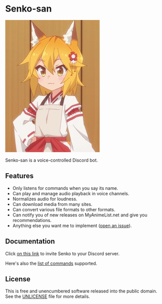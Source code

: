 # Senko-san

![senko](docs/senko.jpg)

Senko-san is a voice-controlled Discord bot.

## Features

* Only listens for commands when you say its name.
* Can play and manage audio playback in voice channels.
* Normalizes audio for loudness.
* Can download media from many sites.
* Can convert various file formats to other formats.
* Can notify you of new releases on MyAnimeList.net and give you recommendations.
* Anything else you want me to implement ([open an issue](https://github.com/nitrix/senko/issues/new)).

## Documentation

Click [on this link](https://discordapp.com/api/oauth2/authorize?client_id=348235222615195662&permissions=51200&scope=bot) to invite Senko to your Discord server.

Here's also the [list of commands](docs/commands.md) supported.

## License

This is free and unencumbered software released into the public domain. See the [UNLICENSE](UNLICENSE) file for more details.